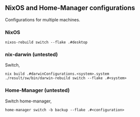 ## NixOS and Home-Manager configurations

Configurations for multiple machines.

### NixOS

``` 
nixos-rebuild switch --flake .#desktop
```

### nix-darwin (untested)

Switch,
``` 
nix build .#darwinConfigurations.<system>.system
./result/sw/bin/darwin-rebuild switch --flake .#<system>
```

### Home-Manager (untested)
Switch home-manager,
``` 
home-manager switch -b backup --flake .#<configuration>
```
